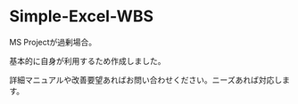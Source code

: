 
# Simple-Excel-WBS

MS Projectが過剰場合。

基本的に自身が利用するため作成しました。

詳細マニュアルや改善要望あればお問い合わせください。ニーズあれば対応します。
